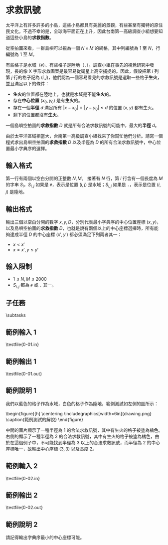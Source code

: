 # 求救訊號

太平洋上有許多許多的小島，這些小島都具有美麗的景觀，有些甚至有獨特的原住民文化。不過不幸的是，全球海平面正在上升，因此台南第一高級調查小組想要知道這些小島的**求救指數**。

從空拍圖來看，一群島嶼可以視為一個 $N \times M$ 的網格，其中列編號為 $1$ 至 $N$，行編號為 $1$ 至 $M$。

有些格子是水域（`#`）、有些格子是陸地（`.`）。調查小組在事先的視覺研究中發現，長的像 X 字形求救圖案是最容易從衛星上高空捕捉的。因此，假設把第 $i$ 列第 $j$ 行的格子記為 $(i, j)$，他們認為一個容易看見的求救訊號是選取一些格子**生火**，並且滿足以下的條件：

- **生火**的位置都在陸地上，也就是水域是不能**生火**的。
- 存在**中心位置** $(x_0, y_0)$ 是有**生火**的。
- 存在一個**半徑** $d$ 滿足所有 $|x - x_0| = |y - y_0| \leq d$ 的位置 $(x, y)$ 都有生火。
- 剩下的位置都沒有**生火**。

一個島嶼空拍圖的**求救指數** $D$ 就是所有合法求救訊號的可能中，最大的**半徑** $d$。

由於太平洋區域相當大，台南第一高級調查小組找來了你幫忙他們分析。請寫一個程式求出島嶼空拍圖的**求救指數** $D$ 以及半徑為 $D$ 的所有合法求救訊號中，中心位置最小字典序的選擇。

## 輸入格式
第一行有兩個以空白分開的正整數 $N, M$。
接著有 $N$ 行，第 $i$ 行含有一個長度為 $M$ 的字串 $S_i$，$S_{i, j}$ 如果是 `#`，表示是位置 $(i, j)$ 是水域；$S_{i, j}$ 如果是 `.`，表示是位置 $(i, j)$ 是陸地。

## 輸出格式
輸出三個以空白分開的數字 $x, y, D$，分別代表最小字典序的中心位置座標 $(x, y)$，以及島嶼空拍圖的**求救指數** $D$，也就是說有兩個以上的中心座標選擇時，所有能夠達成半徑 $D$ 的中心座標 $(x', y')$ 都必須滿足下列兩者其一：

 - $x < x'$
 - $x = x', y \leq y'$

## 輸入限制
 - $1 \leq N, M \leq 2000$
 - $S_{i, j}$ 都為 `#` 或 `.` 其一。

## 子任務
\subtasks

## 範例輸入 1
\testfile{0-01.in}

## 範例輸出 1
\testfile{0-01.out}

## 範例說明 1
我們以藍色的格子作為水域，白色的格子作為陸地，範例測試如左側的圖所示：

\begin{figure}[h]
\centering
\includegraphics[width=6in]{drawing.png}
\caption{範例測試的解說}
\end{figure}

中間的圖片顯示了一種半徑為 $1$ 的合法求救訊號，其中有生火的格子被塗為橘色。右側的顯示了一種半徑為 $2$ 的合法求救訊號，其中有生火的格子被塗為橘色，由於在這個例子中，不可能找到半徑為 $3$ 以上的合法求救訊號，而半徑為 $2$ 的中心座標唯一，故輸出中心座標 $(3, 3)$ 以及長度 $2$。

## 範例輸入 2
\testfile{0-02.in}

## 範例輸出 2
\testfile{0-02.out}

## 範例說明 2
請記得輸出字典序最小的中心座標可能。

